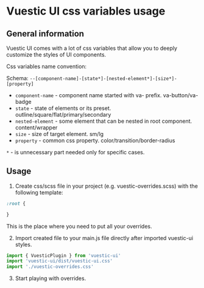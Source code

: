 # Vuestic UI css variables usage

## General information

Vuestic UI comes with a lot of css variables that allow you to deeply customize
the styles of UI components.

Css variables name convention:

Schema: `--[component-name]-[state*]-[nested-element*]-[size*]-[property]`

* `component-name` - component name started with va- prefix. va-button/va-badge
* `state` - state of elements or its preset. outline/square/flat/primary/secondary
* `nested-element` - some element that can be nested in root component. content/wrapper
* `size` - size of target element. sm/lg
* `property` - common css property. color/transition/border-radius

`*` - is unnecessary part needed only for specific cases.

## Usage

1. Create css/scss file in your project (e.g. vuestic-overrides.scss) with the following template:

```css
:root {

}
```

This is the place where you need to put all your overrides.

2. Import created file to your main.js file directly after imported vuestic-ui styles.

```js
import { VuesticPlugin } from 'vuestic-ui'
import 'vuestic-ui/dist/vuestic-ui.css'
import './vuestic-overrides.css'
```

3. Start playing with overrides.
